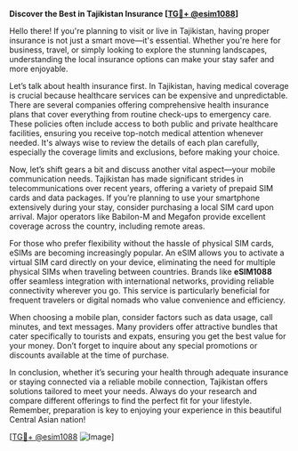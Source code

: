 **Discover the Best in Tajikistan Insurance [[TG💪+ @esim1088](https://t.me/s/esim1088)]**

Hello there! If you're planning to visit or live in Tajikistan, having proper insurance is not just a smart move—it's essential. Whether you're here for business, travel, or simply looking to explore the stunning landscapes, understanding the local insurance options can make your stay safer and more enjoyable.

Let’s talk about health insurance first. In Tajikistan, having medical coverage is crucial because healthcare services can be expensive and unpredictable. There are several companies offering comprehensive health insurance plans that cover everything from routine check-ups to emergency care. These policies often include access to both public and private healthcare facilities, ensuring you receive top-notch medical attention whenever needed. It's always wise to review the details of each plan carefully, especially the coverage limits and exclusions, before making your choice.

Now, let’s shift gears a bit and discuss another vital aspect—your mobile communication needs. Tajikistan has made significant strides in telecommunications over recent years, offering a variety of prepaid SIM cards and data packages. If you’re planning to use your smartphone extensively during your stay, consider purchasing a local SIM card upon arrival. Major operators like Babilon-M and Megafon provide excellent coverage across the country, including remote areas. 

For those who prefer flexibility without the hassle of physical SIM cards, eSIMs are becoming increasingly popular. An eSIM allows you to activate a virtual SIM card directly on your device, eliminating the need for multiple physical SIMs when traveling between countries. Brands like **eSIM1088** offer seamless integration with international networks, providing reliable connectivity wherever you go. This service is particularly beneficial for frequent travelers or digital nomads who value convenience and efficiency.

When choosing a mobile plan, consider factors such as data usage, call minutes, and text messages. Many providers offer attractive bundles that cater specifically to tourists and expats, ensuring you get the best value for your money. Don’t forget to inquire about any special promotions or discounts available at the time of purchase.

In conclusion, whether it’s securing your health through adequate insurance or staying connected via a reliable mobile connection, Tajikistan offers solutions tailored to meet your needs. Always do your research and compare different offerings to find the perfect fit for your lifestyle. Remember, preparation is key to enjoying your experience in this beautiful Central Asian nation!

[[TG💪+ @esim1088](https://t.me/s/esim1088) ![Image](https://i.postimg.cc/Y0z9fWf4/image.png)]